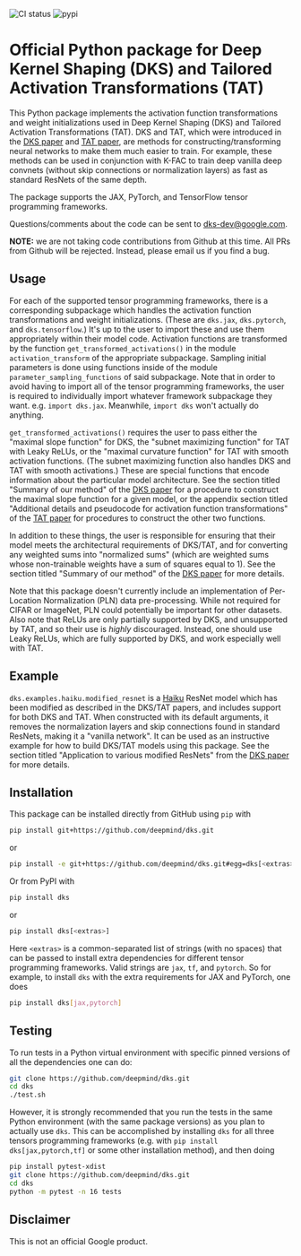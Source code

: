 ![CI status](https://github.com/deepmind/dks/workflows/ci/badge.svg)
![pypi](https://img.shields.io/pypi/v/dks)

# Official Python package for Deep Kernel Shaping (DKS) and Tailored Activation Transformations (TAT)

This Python package implements the activation function transformations and
weight initializations used in Deep Kernel Shaping (DKS) and Tailored Activation
Transformations (TAT). DKS and TAT, which were introduced in the [DKS paper] and
[TAT paper], are methods for constructing/transforming neural networks to make
them much easier to train. For example, these methods can be used in conjunction
with K-FAC to train deep vanilla deep convnets (without skip connections or
normalization layers) as fast as standard ResNets of the same depth.

The package supports the JAX, PyTorch, and TensorFlow tensor programming
frameworks.

Questions/comments about the code can be sent to
[dks-dev@google.com](mailto:dks-dev@google.com).

**NOTE:** we are not taking code contributions from Github at this time. All PRs
from Github will be rejected. Instead, please email us if you find a bug.

## Usage

For each of the supported tensor programming frameworks, there is a
corresponding subpackage which handles the activation function transformations
and weight initializations. (These are `dks.jax`, `dks.pytorch`, and
`dks.tensorflow`.) It's up to the user to import these and use them
appropriately within their model code. Activation functions are transformed by
the function `get_transformed_activations()` in the module
`activation_transform` of the appropriate subpackage. Sampling initial
parameters is done using functions inside of the module
`parameter_sampling_functions` of said subpackage. Note that in order to avoid
having to import all of the tensor programming frameworks, the user is required
to individually import whatever framework subpackage they want. e.g. `import
dks.jax`. Meanwhile, `import dks` won't actually do anything.

`get_transformed_activations()` requires the user to pass either the "maximal
slope function" for DKS, the "subnet maximizing function" for TAT with Leaky
ReLUs, or the "maximal curvature function" for TAT with smooth activation
functions. (The subnet maximizing function also handles DKS and TAT with smooth
activations.) These are special functions that encode information about the
particular model architecture. See the section titled "Summary of our method" of
the [DKS paper] for a procedure to construct the maximal slope function for a
given model, or the appendix section titled "Additional details and pseudocode
for activation function transformations" of the [TAT paper] for procedures to
construct the other two functions.

In addition to these things, the user is responsible for ensuring that their
model meets the architectural requirements of DKS/TAT, and for converting any
weighted sums into "normalized sums" (which are weighted sums whose
non-trainable weights have a sum of squares equal to 1). See the section titled
"Summary of our method" of the [DKS paper] for more details.

Note that this package doesn't currently include an implementation of
Per-Location Normalization (PLN) data pre-processing. While not required for
CIFAR or ImageNet, PLN could potentially be important for other datasets. Also
note that ReLUs are only partially supported by DKS, and unsupported by TAT, and
so their use is *highly* discouraged. Instead, one should use Leaky ReLUs, which
are fully supported by DKS, and work especially well with TAT.

## Example

`dks.examples.haiku.modified_resnet` is a [Haiku] ResNet model which has been
modified as described in the DKS/TAT papers, and includes support for both DKS
and TAT. When constructed with its default arguments, it removes the
normalization layers and skip connections found in standard ResNets, making it a
"vanilla network". It can be used as an instructive example for how to build
DKS/TAT models using this package. See the section titled "Application to
various modified ResNets" from the [DKS paper] for more details.

## Installation

This package can be installed directly from GitHub using `pip` with

```bash
pip install git+https://github.com/deepmind/dks.git
```

or

```bash
pip install -e git+https://github.com/deepmind/dks.git#egg=dks[<extras>]
```

Or from PyPI with

```bash
pip install dks
```

or

```bash
pip install dks[<extras>]
```

Here `<extras>` is a common-separated list of strings (with no spaces) that can
be passed to install extra dependencies for different tensor programming
frameworks. Valid strings are `jax`, `tf`, and `pytorch`. So for example, to
install `dks` with the extra requirements for JAX and PyTorch, one does

```bash
pip install dks[jax,pytorch]
```

## Testing

To run tests in a Python virtual environment with specific pinned versions of
all the dependencies one can do:

```bash
git clone https://github.com/deepmind/dks.git
cd dks
./test.sh
```

However, it is strongly recommended that you run the tests in the same Python
environment (with the same package versions) as you plan to actually use `dks`.
This can be accomplished by installing `dks` for all three tensors programming
frameworks (e.g. with `pip install dks[jax,pytorch,tf]` or some other
installation method), and then doing

```bash
pip install pytest-xdist
git clone https://github.com/deepmind/dks.git
cd dks
python -m pytest -n 16 tests
```

## Disclaimer

This is not an official Google product.

[DKS paper]: https://arxiv.org/abs/2110.01765
[TAT paper]: https://openreview.net/forum?id=U0k7XNTiFEq
[Haiku]: https://github.com/deepmind/dm-haiku
